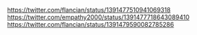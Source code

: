 https://twitter.com/flancian/status/1391477510941069318
https://twitter.com/empathy2000/status/1391477718643089410
https://twitter.com/flancian/status/1391479590082785286
